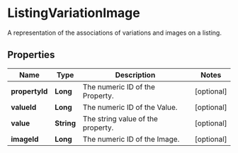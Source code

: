 

# ListingVariationImage

A representation of the associations of variations and images on a listing.

## Properties

Name | Type | Description | Notes
------------ | ------------- | ------------- | -------------
**propertyId** | **Long** | The numeric ID of the Property. |  [optional]
**valueId** | **Long** | The numeric ID of the Value. |  [optional]
**value** | **String** | The string value of the property. |  [optional]
**imageId** | **Long** | The numeric ID of the Image. |  [optional]



